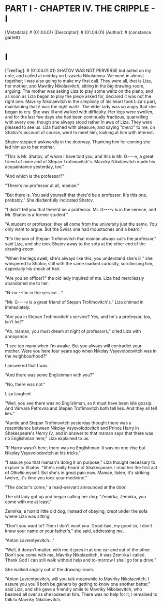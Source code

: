 # PART I - CHAPTER IV. THE CRIPPLE - I
[Metadata]: # {01.04.01}
[Descriptor]: # {01.04.01}
[Author]: # {constance garrett}
# I
[TreeTag]: # {01.04.01.01}
SHATOV WAS NOT PERVERSE but acted on my note, and called at midday on Lizaveta
Nikolaevna. We went in almost together; I was also going to make my first call.
They were all, that is Liza, her mother, and Mavriky Nikolaevitch, sitting in
the big drawing-room, arguing. The mother was asking Liza to play some waltz on
the piano, and as soon as Liza began to play the piece asked for, declared it
was not the right one. Mavriky Nikolaevitch in the simplicity of his heart took
Liza's part, maintaining that it was the right waltz. The elder lady was so
angry that she began to cry. She was ill and walked with difficulty. Her legs
were swollen, and for the last few days she had been continually fractious,
quarrelling with every one, though she always stood rather in awe of Liza. They
were pleased to see us. Liza flushed with pleasure, and saying _"merci"_ to me,
on Shatov's account of course, went to meet him, looking at him with interest.

Shatov stopped awkwardly in the doorway. Thanking him for coming she led him up
to her mother.

"This is Mr. Shatov, of whom I have told you, and this is Mr. G----v, a great
friend of mine and of Stepan Trofimovitch's. Mavriky Nikolaevitch made his
acquaintance yesterday, too."

"And which is the professor?"

"There's no professor at all, maman."

"But there is. You said yourself that there'd be a professor. It's this one,
probably." She disdainfully indicated Shatov.

"I didn't tell you that there'd be a professor. Mr. G----v is in the service,
and Mr. Shatov is a former student."

"A student or professor, they all come from the university just the same. You
only want to argue. But the Swiss one had moustaches and a beard."

"It's the son of Stepan Trofimovitch that maman always calls the professor,"
said Liza, and she took Shatov away to the sofa at the other end of the
drawing-room.

"When her legs swell, she's always like this, you understand she's ill," she
whispered to Shatov, still with the same marked curiosity, scrutinising him,
especially his shock of hair.

"Are you an officer?" the old lady inquired of me. Liza had mercilessly
abandoned me to her.

"N-no.--I'm in the service...."

"Mr. G----v is a great friend of Stepan Trofimovitch's," Liza chimed in
immediately.

"Are you in Stepan Trofimovitch's service? Yes, and he's a professor, too,
isn't he?"

"Ah, maman, you must dream at night of professors," cried Liza with annoyance.

"I see too many when I'm awake. But you always will contradict your mother.
Were you here four years ago when Nikolay Vsyevolodovitch was in the
neighbourhood?"

I answered that I was.

"And there was some Englishman with you?"

"No, there was not."

Liza laughed.

"Well, you see there was no Englishman, so it must have been idle gossip. And
Varvara Petrovna and Stepan Trofimovitch both tell lies. And they all tell
lies."

"Auntie and Stepan Trofimovitch yesterday thought there was a resemblance
between Nikolay Vsyevolodovitch and Prince Harry in Shakespeare's _Henry IV_,
and in answer to that maman says that there was no Englishman here," Liza
explained to us.

"If Harry wasn't here, there was no Englishman. It was no one else but Nikolay
Vsyevolodovitch at his tricks."

"I assure you that maman's doing it on purpose," Liza thought necessary to
explain to Shatov. "She's really heard of Shakespeare. I read her the first act
of _Othello_ myself. But she's in great pain now. Maman, listen, it's striking
twelve, it's time you took your medicine."

"The doctor's come," a maid-servant announced at the door.

The old lady got up and began calling her dog: "Zemirka, Zemirka, you come with
me at least."

Zemirka, a horrid little old dog, instead of obeying, crept under the sofa
where Liza was sitting.

"Don't you want to? Then I don't want you. Good-bye, my good sir, I don't know
your name or your father's," she said, addressing me.

"Anton Lavrentyevitch..."

"Well, it doesn't matter, with me it goes in at one ear and out of the other.
Don't you come with me, Mavriky Nikolaevitch, it was Zemirka I called. Thank
God I can still walk without help and to-morrow I shall go for a drive."

She walked angrily out of the drawing-room.

"Anton Lavrentyevitch, will you talk meanwhile to Mavriky Nikolaevitch; I
assure you you'll both be gainers by getting to know one another better," said
Liza, and she gave a friendly smile to Mavriky Nikolaevitch, who beamed all
over as she looked at him. There was no help for it, I remained to talk to
Mavriky Nikolaevitch.

